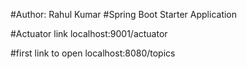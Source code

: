 #Author: Rahul Kumar
#Spring Boot Starter Application

#Actuator link
localhost:9001/actuator

#first link to open
localhost:8080/topics

